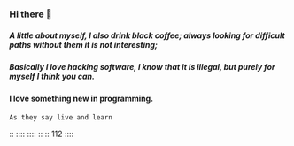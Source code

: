 ### Hi there 👋

##### A little about myself, I also drink black coffee; always looking for difficult paths without them it is not interesting; 
##### Basically I love hacking software, I know that it is illegal, but purely for myself I think you can.

#### I love something new in programming. 
```As they say live and learn```

:: :::: :::: :: :: 112 ::::

<!--
**appath/appath** is a ✨ _special_ ✨ repository because its `README.md` (this file) appears on your GitHub profile.

Here are some ideas to get you started:

- 🔭 I’m currently working on ...
- 🌱 I’m currently learning ...
- 👯 I’m looking to collaborate on ...
- 🤔 I’m looking for help with ...
- 💬 Ask me about ...
- 📫 How to reach me: ...
- 😄 Pronouns: ...
- ⚡ Fun fact: ...
-->
